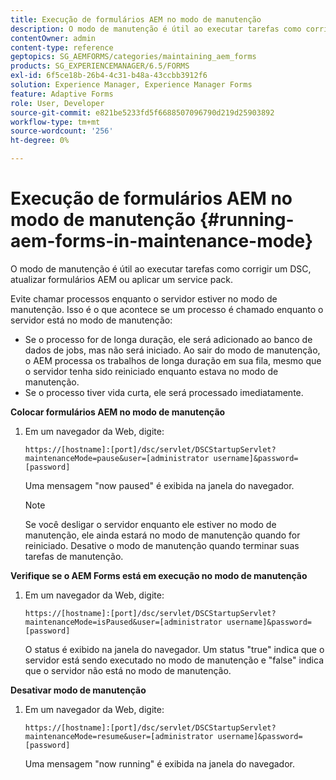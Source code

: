 ```yaml
---
title: Execução de formulários AEM no modo de manutenção
description: O modo de manutenção é útil ao executar tarefas como corrigir um DSC, atualizar formulários AEM ou aplicar um service pack. Saiba mais sobre como executar formulários AEM no modo de manutenção.
contentOwner: admin
content-type: reference
geptopics: SG_AEMFORMS/categories/maintaining_aem_forms
products: SG_EXPERIENCEMANAGER/6.5/FORMS
exl-id: 6f5ce18b-26b4-4c31-b48a-43ccbb3912f6
solution: Experience Manager, Experience Manager Forms
feature: Adaptive Forms
role: User, Developer
source-git-commit: e821be5233fd5f6688507096790d219d25903892
workflow-type: tm+mt
source-wordcount: '256'
ht-degree: 0%

---
```


# Execução de formulários AEM no modo de manutenção {#running-aem-forms-in-maintenance-mode}

O modo de manutenção é útil ao executar tarefas como corrigir um DSC, atualizar formulários AEM ou aplicar um service pack.

Evite chamar processos enquanto o servidor estiver no modo de manutenção. Isso é o que acontece se um processo é chamado enquanto o servidor está no modo de manutenção:

* Se o processo for de longa duração, ele será adicionado ao banco de dados de jobs, mas não será iniciado. Ao sair do modo de manutenção, o AEM processa os trabalhos de longa duração em sua fila, mesmo que o servidor tenha sido reiniciado enquanto estava no modo de manutenção.
* Se o processo tiver vida curta, ele será processado imediatamente.

**Colocar formulários AEM no modo de manutenção**

1. Em um navegador da Web, digite:

   `https://[hostname]:[port]/dsc/servlet/DSCStartupServlet?maintenanceMode=pause&user=[administrator username]&password=[password]`

   Uma mensagem &quot;now paused&quot; é exibida na janela do navegador.

   >[!NOTE]
   >
   >Se você desligar o servidor enquanto ele estiver no modo de manutenção, ele ainda estará no modo de manutenção quando for reiniciado. Desative o modo de manutenção quando terminar suas tarefas de manutenção.

**Verifique se o AEM Forms está em execução no modo de manutenção**

1. Em um navegador da Web, digite:

   `https://[hostname]:[port]/dsc/servlet/DSCStartupServlet?maintenanceMode=isPaused&user=[administrator username]&password=[password]`

   O status é exibido na janela do navegador. Um status &quot;true&quot; indica que o servidor está sendo executado no modo de manutenção e &quot;false&quot; indica que o servidor não está no modo de manutenção.

**Desativar modo de manutenção**

1. Em um navegador da Web, digite:

   `https://[hostname]:[port]/dsc/servlet/DSCStartupServlet?maintenanceMode=resume&user=[administrator username]&password=[password]`

   Uma mensagem &quot;now running&quot; é exibida na janela do navegador.
